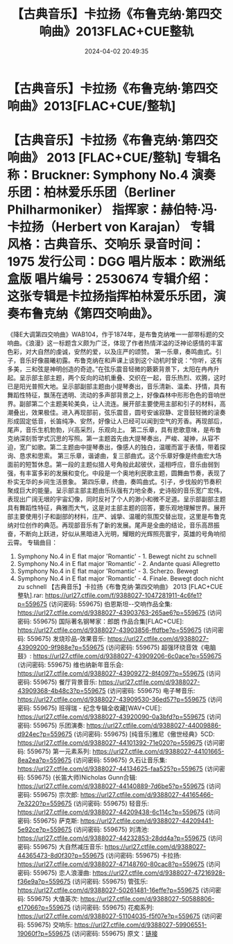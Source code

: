 ﻿---
title: 【古典音乐】卡拉扬《布鲁克纳·第四交响曲》2013FLAC+CUE整轨
date: 2024-04-02 20:49:35
categories: 古典音乐、新世纪、纯音雅乐
tags: 纯音雅乐
---
# 【古典音乐】卡拉扬《布鲁克纳·第四交响曲》2013[FLAC+CUE/整轨]

【古典音乐】卡拉扬《布鲁克纳·第四交响曲》 2013
[FLAC+CUE/整轨]
专辑名称：Bruckner: Symphony No.4
演奏乐团：柏林爱乐乐团（Berliner Philharmoniker）
指挥家：赫伯特·冯·卡拉扬（Herbert von Karajan）
专辑风格：古典音乐、交响乐
录音时间：1975
发行公司：DGG
唱片版本：欧洲纸盒版
唱片编号：2530674
专辑介绍：
这张专辑是卡拉扬指挥柏林爱乐乐团，演奏布鲁克纳《第四交响曲》。
==========
《降E大调第四交响曲》WAB104，作于1874年，是布鲁克纳唯一一部带标题的交响曲。《浪漫》这一标题含义颇为广泛，体现了作者热情洋溢的泛神论感情的丰富色彩，对大自然的虔诚，安然的爱，以及庄严的颂赞。
第一乐章，奏鸣曲式。引子，音乐好像晨曦初露。布鲁克纳在和声课上谈到这个动机时曾说：“你听，这有多美，三和弦是神明创造的奇迹。”在弦乐震音轻微的簌簌背景下，太阳在冉冉升起。呈示部主部主题，两个反向的动机重叠、交织在一起，音乐热烈、欢腾，这时已是阳光普照大地。呈示部副部主题由小提琴奏出，音乐清新、温柔、抒情，具有舞蹈性特征，飘荡在透明、流动的多声部背景之上，好像森林中形形色色的音响世界。副部第二个主题美轮美奂，让人流连。展开部主要使用主部和引子的材料，高潮叠出，效果极佳。进入再现部前，弦乐震音，圆号安谧寂静、定音鼓轻微的滚奏形成固定低音，长笛纯净、安然，好像让人已经可以闻到空气的芳香。再现部后，尾声，音乐生机勃勃，兴高采烈，乐观向上。
第二乐章，具有悲歌意味，是布鲁克纳深刻哲学式沉思的写照。第一主题首先由大提琴奏出，严峻、凝神，从容不迫，宽广如歌。第二主题由中提琴奏出，像感人的独白，温暖而富于表情，带着探询、恳求和思索。
第三乐章，谐谑曲，复三部曲式。这个乐章好像是终曲宏大场面前的短暂休息。第一段的主题似猎人号角般此起彼伏，遥相呼应，音乐由弱到强，有丰富多彩的发展和变化。中段是一个奥地利民歌主题，圆舞曲节奏，表现了朴实无华的乡间生活景象。
第四乐章，终曲，奏鸣曲式。引子，步伐般的节奏积聚成巨大的能量。呈示部主部主题由乐队强有力地全奏，史诗般的音乐宽广宏伟，表现出广阔无垠的宇宙幻像，同时反衬了个人的渺小和微不足道。呈示部副部主题具有舞蹈性特征，典雅而大气，这是对主部主题的回答，要乐观地理解世界。展开部主要使用引子和副部的材料，庄严、诚挚、温暖的氛围交替出现，这里是布鲁克纳对位创作的典范。再现部音乐有了新的发展。尾声是全曲的结论，音乐高昂振奋，不断向上跃进，好似从黑暗进入光明，耀眼的光辉照亮寰宇，英雄的号角响彻云霄。
专辑曲目：
01. Symphony No.4 in E flat major 'Romantic' - 1. Bewegt nicht
zu schnell
02. Symphony No.4 in E flat major 'Romantic' - 2. Andante quasi
Allegretto
03. Symphony No.4 in E flat major 'Romantic' - 3. Scherzo.
Bewegt
04. Symphony No.4 in E flat major 'Romantic' - 4. Finale. Bewegt
doch nicht zu schnell
【古典音乐】卡拉扬《布鲁克纳·第四交响曲》 2013 [FLAC+CUE整轨].rar: https://url27.ctfile.com/f/9388027-1047281911-4c6fe1?p=559675
(访问密码: 559675)
伯恩斯坦--交响作品全集: https://url27.ctfile.com/d/9388027-43903763-265ae6?p=559675
(访问密码: 559675)
国际著名钢琴家：郎朗 作品合集[FLAC+CUE]: https://url27.ctfile.com/d/9388027-43903856-ffdfbe?p=559675
(访问密码: 559675)
发烧珍品-效果音乐: https://url27.ctfile.com/d/9388027-43909200-9f988e?p=559675
(访问密码: 559675)
超强环绕音效《电脑鼓》: https://url27.ctfile.com/d/9388027-43909206-6c0ace?p=559675
(访问密码: 559675)
维也纳新年音乐会: https://url27.ctfile.com/d/9388027-43909272-8f4097?p=559675
(访问密码: 559675)
餐厅背景音乐: https://url27.ctfile.com/d/9388027-43909368-4b48c3?p=559675
(访问密码: 559675)
电子琴音乐: https://url27.ctfile.com/d/9388027-43909530-36ed57?p=559675
(访问密码: 559675)
班得瑞 - 纪念专辑全收藏[WAV+CUE]: https://url27.ctfile.com/d/9388027-43920090-0a3bfd?p=559675
(访问密码: 559675)
乐团演奏: https://url27.ctfile.com/d/9388027-44009886-d924ec?p=559675
(访问密码: 559675)
[纯音乐]雅尼《傲世经典》5CD: https://url27.ctfile.com/d/9388027-44101392-71e020?p=559675
(访问密码: 559675)
第一元素系列: https://url27.ctfile.com/d/9388027-44101665-8ea2ea?p=559675
(访问密码: 559675)
久石让音乐集: https://url27.ctfile.com/d/9388027-44134625-faa525?p=559675
(访问密码: 559675)
(长笛大师)Nicholas Gunn合辑: https://url27.ctfile.com/d/9388027-44140889-7d6be5?p=559675
(访问密码: 559675)
宗次郎: https://url27.ctfile.com/d/9388027-44165466-7e3220?p=559675
(访问密码: 559675)
轻音乐: https://url27.ctfile.com/d/9388027-44209438-6c114c?p=559675
(访问密码: 559675)
萨克斯: https://url27.ctfile.com/d/9388027-44209441-5e92ce?p=559675
(访问密码: 559675)
刘清池: https://url27.ctfile.com/d/9388027-44232853-28dd4a?p=559675
(访问密码: 559675)
大自然减压音乐: https://url27.ctfile.com/d/9388027-44365473-8d0f30?p=559675
(访问密码: 559675)
卡拉扬: https://url27.ctfile.com/d/9388027-47148760-80cac8?p=559675
(访问密码: 559675)
恋人浪漫曲: https://url27.ctfile.com/d/9388027-47216928-f36e9a?p=559675
(访问密码: 559675)
管弦乐: https://url27.ctfile.com/d/9388027-50261481-16effe?p=559675
(访问密码: 559675)
大值英次: https://url27.ctfile.com/d/9388027-50588806-e17066?p=559675
(访问密码: 559675)
花痴系列: https://url27.ctfile.com/d/9388027-51104035-f5f07e?p=559675
(访问密码: 559675)
交响乐: https://url27.ctfile.com/d/9388027-59906551-19060f?p=559675
(访问密码: 559675)
原文：[链接](https://blog.sina.com.cn/s/blog_1647c7e76010314yr.html)